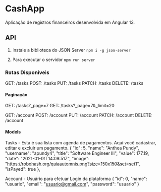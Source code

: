 # CashApp

Aplicação de registros financeiros desenvolvida em Angular 13.

## API

1. Instale a biblioteca do JSON Server
   `npm i -g json-server`

2. Para executar o servidor
   `npm run server`

### Rotas Disponíveis

GET: /tasks
POST: /tasks
PUT: /tasks
PATCH: /tasks
DELETE: /tasks

#### Paginação

GET: /tasks?\_page=7
GET: /tasks?\_page=7&\_limit=20

GET: /account
POST: /account
PUT: /account
PATCH: /account
DELETE: /account

#### Models

Tasks - Esta é sua lista com agenda de pagamentos. Aqui você cadastrar, editar e excluir um pagamento.
{ "id": 5, "name": "Anthea Pundy", "username": "apundy4", "title": "Software Engineer III", "value": 177.19, "date": "2021-01-01T14:09:51Z", "image": "https://robohash.org/quiaautomnis.png?size=150x150&set=set1", "isPayed": true },

Account - Usuário para efetuar Login da plataforma
{ "id": 0, "name": "usuario", "email": "usuario@gmail.com", "password": "usuario" }
